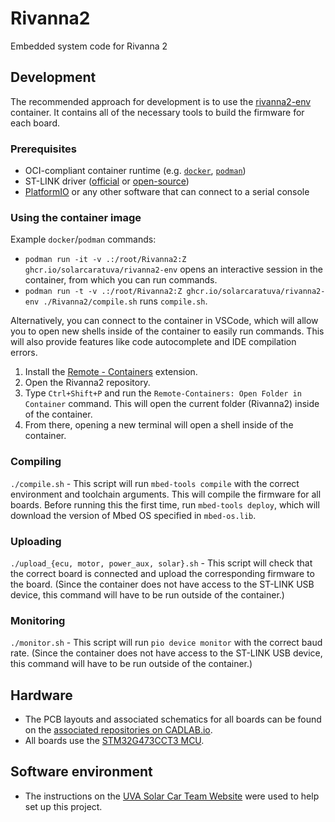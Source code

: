 # Rivanna2

Embedded system code for Rivanna 2

## Development
The recommended approach for development is to use the [rivanna2-env](https://github.com/orgs/solarcaratuva/packages/container/package/rivanna2-env) container. It contains all of the necessary tools to build the firmware for each board. 

### Prerequisites
- OCI-compliant container runtime (e.g. [`docker`](https://docs.docker.com/engine/install/), [`podman`](https://podman.io/getting-started/installation))
- ST-LINK driver ([official](https://www.st.com/en/development-tools/stsw-link009.html) or [open-source](https://github.com/stlink-org/stlink))
- [PlatformIO](https://platformio.org/install/cli) or any other software that can connect to a serial console

### Using the container image
Example `docker`/`podman` commands:
- `podman run -it -v .:/root/Rivanna2:Z ghcr.io/solarcaratuva/rivanna2-env` opens an interactive session in the container, from which you can run commands.
- `podman run -t -v .:/root/Rivanna2:Z ghcr.io/solarcaratuva/rivanna2-env ./Rivanna2/compile.sh` runs `compile.sh`.

Alternatively, you can connect to the container in VSCode, which will allow you to open new shells inside of the container to easily run commands. This will also provide features like code autocomplete and IDE compilation errors. 

1. Install the [Remote - Containers](https://marketplace.visualstudio.com/items?itemName=ms-vscode-remote.remote-containers) extension.
2. Open the Rivanna2 repository.
3. Type `Ctrl+Shift+P` and run the `Remote-Containers: Open Folder in Container` command. This will open the current folder (Rivanna2) inside of the container.
4. From there, opening a new terminal will open a shell inside of the container.

### Compiling
`./compile.sh` - This script will run `mbed-tools compile` with the correct environment and toolchain arguments. This will compile the firmware for all boards. Before running this the first time, run `mbed-tools deploy`, which will download the version of Mbed OS specified in `mbed-os.lib`.

### Uploading
`./upload_{ecu, motor, power_aux, solar}.sh` - This script will check that the correct board is connected and upload the corresponding firmware to the board. (Since the container does not have access to the ST-LINK USB device, this command will have to be run outside of the container.)

### Monitoring
`./monitor.sh` - This script will run `pio device monitor` with the correct baud rate. (Since the container does not have access to the ST-LINK USB device, this command will have to be run outside of the container.)

## Hardware
* The PCB layouts and associated schematics for all boards can be found on the [associated repositories on CADLAB.io](https://cadlab.io/solar-car-uva).
* All boards use the [STM32G473CCT3 MCU](https://www.st.com/resource/en/datasheet/stm32g473ce.pdf).

## Software environment
* The instructions on the [UVA Solar Car Team Website](https://solarcaratuva.github.io/software/stm32-mbed-info.html) were used to help set up this project.
